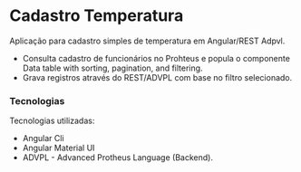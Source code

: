 # Cadastro Temperatura 

Aplicação para cadastro simples de temperatura em Angular/REST Adpvl.
  - Consulta cadastro de funcionários no Prohteus e popula o componente Data table with sorting, pagination, and filtering.
   - Grava registros através do REST/ADVPL com base no filtro selecionado.

### Tecnologias

Tecnologias utilizadas: 

* Angular Cli 
* Angular Material UI
* ADVPL - Advanced Protheus Language (Backend).
